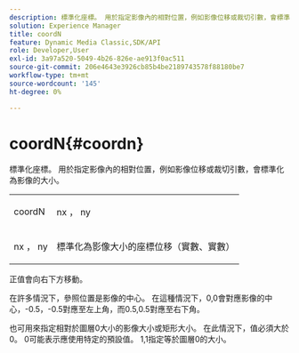 ```yaml
---
description: 標準化座標。 用於指定影像內的相對位置，例如影像位移或裁切引數，會標準化為影像的大小。
solution: Experience Manager
title: coordN
feature: Dynamic Media Classic,SDK/API
role: Developer,User
exl-id: 3a97a520-5049-4b26-826e-ae913f0ac511
source-git-commit: 206e4643e3926cb85b4be2189743578f88180be7
workflow-type: tm+mt
source-wordcount: '145'
ht-degree: 0%

---
```


# coordN{#coordn}

標準化座標。 用於指定影像內的相對位置，例如影像位移或裁切引數，會標準化為影像的大小。

<table id="simpletable_EFA3111DC4B94BAF94715500DB4DD8FB"> 
 <tr class="strow"> 
  <td class="stentry"> <p><span class="codeph"> <span class="varname"> coordN</span> </span> </p> </td> 
  <td class="stentry"> <p><span class="codeph"> <span class="varname"> nx</span> </span>， <span class="codeph"><span class="varname"> ny</span></span> </p></td> 
 </tr> 
 <tr class="strow"> 
  <td class="stentry"> <p><span class="codeph"> <span class="varname"> nx</span> </span>， <span class="codeph"><span class="varname"> ny</span></span> </p></td> 
  <td class="stentry"> <p>標準化為影像大小的座標位移（實數、實數） </p></td> 
 </tr> 
</table>

正值會向右下方移動。

在許多情況下，參照位置是影像的中心。 在這種情況下，0,0會對應影像的中心，-0.5，-0.5對應至左上角，而0.5,0.5對應至右下角。

也可用來指定相對於圖層0大小的影像大小或矩形大小。 在此情況下，值必須大於0。 0可能表示應使用特定的預設值。 1,1指定等於圖層0的大小。
